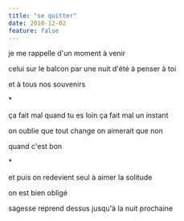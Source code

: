 ```yaml
---
title: "se quitter"
date: 2018-12-02
feature: false
---
```


je me rappelle d'un moment à venir

celui sur le balcon par une nuit d'été
à penser à toi

et à tous nos souvenirs

\*

ça fait mal quand tu es loin
ça fait mal un instant

on oublie que tout change
on aimerait que non

quand c'est bon

\*

et puis on redevient seul
à aimer la solitude

on est bien obligé

sagesse reprend dessus
jusqu'à la nuit prochaine
